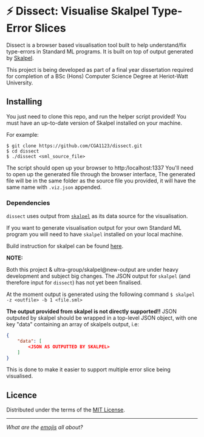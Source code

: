 # :zap: Dissect: Visualise Skalpel Type-Error Slices

Dissect is a browser based visualisation tool built to help understand/fix type-errors in Standard ML programs.
It is built on top of output generated by [Skalpel](https://github.com/ultra-group/skalpel).

This project is being developed as part of a final year dissertation required for completion of a BSc (Hons) Computer Science Degree at Heriot-Watt University.

## Installing

You just need to clone this repo, and run the helper script provided!
You must have an up-to-date version of Skalpel installed on your machine.

For example:

```
$ git clone https://github.com/CGA1123/dissect.git
$ cd dissect
$ ./dissect <sml_source_file>
```

The script should open up your browser to http:/localhost:1337
You'll need to open up the generated file through the browser interface,
The generated file will be in the same folder as the source file you provided,
it will have the same name with `.viz.json` appended.

### Dependencies

`dissect` uses output from [`skalpel`](https://github.com/ultra-group/skalpel) as its data source for the visualisation.

If you want to generate visualisation output for your own Standard ML program you will need to have `skalpel` installed on your local machine.

Build instruction for skalpel can be found [here](https://github.com/ultra-group/skalpel/blob/new-output/BUILD.md).

**NOTE:**

Both this project & ultra-group/skalpel@new-output are under heavy development and subject big changes.
The JSON output for `skalpel` (and therefore input for `dissect`) has not yet been finalised.

At the moment output is generated using the following command `$ skalpel -z <outfile> -b 1 <file.sml>`

**The output provided from skalpel is not directly supported!!**
JSON outputed by skalpel should be wrapped in a top-level JSON object,
with one key "data" containing an array of skalpels output, i.e:
```json
{
	"data": [
		<JSON AS OUTPUTTED BY SKALPEL>
	]
}
```

This is done to make it easier to support multiple error slice being visualised.

## Licence

Distributed under the terms of the [MIT License](./LICENSE).

---

*What are the [emojis](https://github.com/carloscuesta/gitmoji) all about?*

